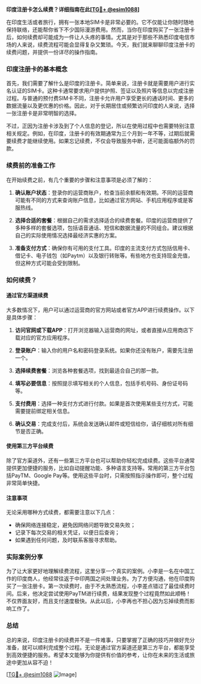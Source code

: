 **印度注册卡怎么续费？详细指南在此[[TG💪+ @esim1088](https://t.me/s/esim1088)]**

在印度生活或者旅行，拥有一张本地SIM卡是非常必要的。它不仅能让你随时随地保持联络，还能帮你省下不少国际漫游费用。然而，当你在印度购买了一张注册卡后，如何续费却可能成为一件让人头疼的事情。尤其是对于那些不熟悉印度电信市场的人来说，续费流程可能会显得复杂又繁琐。今天，我们就来聊聊印度注册卡的续费问题，并提供一份详尽的操作指南。

### 印度注册卡的基本概念

首先，我们需要了解什么是印度的注册卡。简单来说，注册卡就是需要用户进行实名认证的SIM卡。这种卡通常要求用户提供护照、签证以及照片等信息以完成注册过程。与普通的预付费SIM卡不同，注册卡允许用户享受更长的通话时间、更多的数据流量以及更优惠的价格。因此，对于长期居住或频繁访问印度的人来说，选择一张注册卡是非常明智的选择。

不过，正因为注册卡涉及到了个人信息的登记，所以在使用过程中也需要特别注意相关规定。例如，在印度，注册卡的有效期通常为三个月到一年不等，过期后就需要续费才能继续使用。如果忘记续费，不仅会导致服务中断，还可能面临额外的罚款。

### 续费前的准备工作

在开始续费之前，有几个重要的步骤和注意事项是必须了解的：

1. **确认账户状态**：登录你的运营商账户，检查当前余额和有效期。不同的运营商可能有不同的方式来查询账户信息，比如通过官方网站、手机应用程序或是客服热线。

2. **选择合适的套餐**：根据自己的需求选择适合的续费套餐。印度的运营商提供了多种多样的套餐选项，包括语音通话、短信和数据流量的不同组合。建议根据自己的实际使用情况选择最经济实惠的方案。

3. **准备支付方式**：确保你有可用的支付工具。印度的主流支付方式包括信用卡、借记卡、电子钱包（如Paytm）以及银行转账等。有些地方也支持现金充值，但这种方式可能会受到限制。

### 如何续费？

#### 通过官方渠道续费

大多数情况下，用户可以通过运营商的官方网站或者官方APP进行续费操作。以下是具体步骤：

1. **访问官网或下载APP**：打开浏览器输入运营商的网址，或者直接从应用商店下载对应的官方应用程序。
   
2. **登录账户**：输入你的用户名和密码登录系统。如果你还没有账户，需要先注册一个。

3. **选择续费套餐**：浏览各种套餐选项，找到最适合自己的那一款。

4. **填写必要信息**：按照提示填写相关的个人信息，包括手机号码、身份证号码等。

5. **支付费用**：选择一种支付方式进行付款。如果是首次使用某些支付方式，可能需要提前绑定相关信息。

6. **确认交易**：完成支付后，系统会发送确认邮件或短信给你，请仔细核对所有细节是否正确。

#### 使用第三方平台续费

除了官方渠道外，还有一些第三方平台也可以帮助你轻松完成续费。这些平台通常提供更加便捷的服务，比如自动提醒功能、多种语言支持等。常用的第三方平台包括PayTM、Google Pay等。使用这些平台时，只需按照指示操作即可，整个过程非常简单快捷。

#### 注意事项

无论采用哪种方式续费，都需要注意以下几点：
- 确保网络连接稳定，避免因网络问题导致交易失败；
- 记录下每次交易的相关凭证，以便日后查询；
- 如果遇到任何问题，及时联系客服寻求帮助。

### 实际案例分享

为了让大家更好地理解续费流程，这里分享一个真实的案例。小李是一名在中国工作的印度商人，他经常往返于中印两国之间处理业务。为了方便沟通，他在印度购买了一张注册卡。第一次续费时，由于不太熟悉流程，小李差点错过了最佳续费时间。后来，他决定尝试使用PayTM进行续费，结果发现整个过程竟然如此顺畅！不仅界面友好，而且支付速度极快。从此以后，小李再也不担心因为忘掉续费而影响工作了。

### 总结

总的来说，印度注册卡的续费并不是一件难事，只要掌握了正确的技巧并做好充分准备，就可以顺利完成整个过程。无论是通过官方渠道还是第三方平台，都能享受到高效便捷的服务。希望本文能够为你提供有价值的参考，让你在未来的生活或旅途中更加从容不迫！

[[TG💪+ @esim1088](https://t.me/s/esim1088) ![Image](https://i.postimg.cc/4NQfJmqS/Snipaste-2025-05-13-00-14-12.png)]